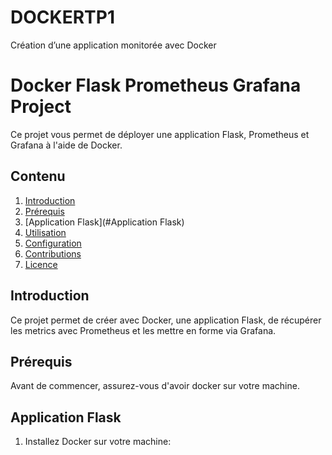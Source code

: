# DOCKERTP1
Création d’une application monitorée avec Docker


# Docker Flask Prometheus Grafana Project

Ce projet vous permet de déployer une application Flask, Prometheus et Grafana à l'aide de Docker.

## Contenu

1. [Introduction](#introduction)
2. [Prérequis](#prérequis)
3. [Application Flask](#Application Flask)
4. [Utilisation](#utilisation)
5. [Configuration](#configuration)
6. [Contributions](#contributions)
7. [Licence](#licence)

## Introduction

Ce projet permet de créer avec Docker, une application Flask, de récupérer les metrics avec Prometheus et les mettre en forme via Grafana.

## Prérequis

Avant de commencer, assurez-vous d'avoir docker sur votre machine.

## Application Flask

1. Installez Docker sur votre machine:


